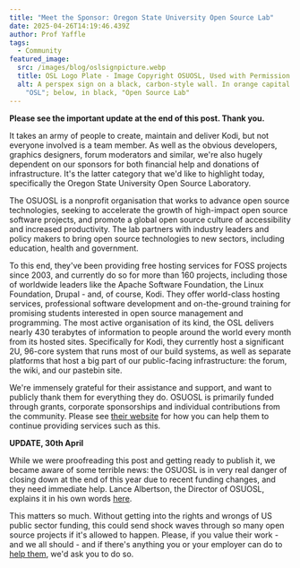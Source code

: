 ```yaml
---
title: "Meet the Sponsor: Oregon State University Open Source Lab"
date: 2025-04-26T14:19:46.439Z
author: Prof Yaffle
tags:
  - Community
featured_image:
  src: /images/blog/oslsignpicture.webp
  title: OSL Logo Plate - Image Copyright OSUOSL, Used with Permission
  alt: A perspex sign on a black, carbon-style wall. In orange capital letters,
    "OSL"; below, in black, "Open Source Lab"
---
```

**Please see the important update at the end of this post. Thank you.**

It takes an army of people to create, maintain and deliver Kodi, but not everyone involved is a team member. As well as the obvious developers, graphics designers, forum moderators and similar, we're also hugely dependent on our sponsors for both financial help and donations of infrastructure. It's the latter category that we'd like to highlight today, specifically the Oregon State University Open Source Laboratory.

The OSUOSL is a nonprofit organisation that works to advance open source technologies, seeking to accelerate the growth of high-impact open source software projects, and promote a global open source culture of accessibility and increased productivity. The lab partners with industry leaders and policy makers to bring open source technologies to new sectors, including education, health and government.

To this end, they've been providing free hosting services for FOSS projects since 2003, and currently do so for more than 160 projects, including those of worldwide leaders like the Apache Software Foundation, the Linux Foundation, Drupal - and, of course, Kodi. They offer world-class hosting services, professional software development and on-the-ground training for promising students interested in open source management and programming. The most active organisation of its kind, the OSL delivers nearly 430 terabytes of information to people around the world every month from its hosted sites. Specifically for Kodi, they currently host a significant 2U, 96-core system that runs most of our build systems, as well as separate platforms that host a big part of our public-facing infrastructure: the forum, the wiki, and our pastebin site.

We're immensely grateful for their assistance and support, and want to publicly thank them for everything they do. OSUOSL is primarily funded through grants, corporate sponsorships and individual contributions from the community. Please see [their website](https://osuosl.org/donate/) for how you can help them to continue providing services such as this.

**UPDATE, 30th April**

While we were proofreading this post and getting ready to publish it, we became aware of some terrible news: the OSUOSL is in very real danger of closing down at the end of this year due to recent funding changes, and they need immediate help. Lance Albertson, the Director of OSUOSL, explains it in his own words [here](https://osuosl.org/blog/osl-future/).

This matters so much. Without getting into the rights and wrongs of US public sector funding, this could send shock waves through so many open source projects if it's allowed to happen. Please, if you value their work - and we all should - and if there's anything you or your employer can do to [help them](https://osuosl.org/donate), we'd ask you to do so.
